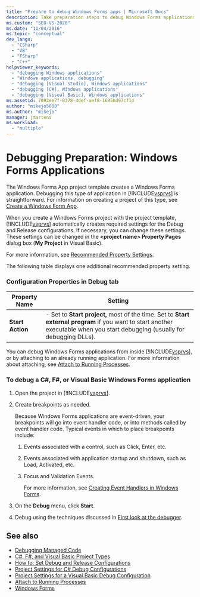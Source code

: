 ```yaml
---
title: "Prepare to debug Windows Forms apps | Microsoft Docs"
description: Take preparation steps to debug Windows Forms applications, which are created by the Windows Forms project template in Visual Studio.
ms.custom: "SEO-VS-2020"
ms.date: "11/04/2016"
ms.topic: "conceptual"
dev_langs:
  - "CSharp"
  - "VB"
  - "FSharp"
  - "C++"
helpviewer_keywords:
  - "debugging Windows applications"
  - "Windows applications, debugging"
  - "debugging [Visual Studio], Windows applications"
  - "debugging [C#], Windows applications"
  - "debugging [Visual Basic], Windows applications"
ms.assetid: 7092ee7f-8378-4def-aef8-1695bd97cf14
author: "mikejo5000"
ms.author: "mikejo"
manager: jmartens
ms.workload:
  - "multiple"
---
```

# Debugging Preparation: Windows Forms Applications

The Windows Forms App project template creates a Windows Forms application. Debugging this type of application in [!INCLUDE[vsprvs](../code-quality/includes/vsprvs_md.md)] is straightforward. For information on creating a project of this type, see [Create a Windows Form App](../ide/create-csharp-winform-visual-studio.md).

 When you create a Windows Forms project with the project template, [!INCLUDE[vsprvs](../code-quality/includes/vsprvs_md.md)] automatically creates required settings for the Debug and Release configurations. If necessary, you can change these settings. These settings can be changed in the **\<project name> Property Pages** dialog box (**My Project** in Visual Basic).

 For more information, see [Recommended Property Settings](../debugger/managed-debugging-recommended-property-settings.md).

 The following table displays one additional recommended property setting.

### Configuration Properties in Debug tab

|**Property Name**|**Setting**|
|-----------------------|-----------------|
|**Start Action**|-   Set to **Start project,** most of the time. Set to **Start external program** if you want to start another executable when you start debugging (usually for debugging DLLs).|

 You can debug Windows Forms applications from inside [!INCLUDE[vsprvs](../code-quality/includes/vsprvs_md.md)], or by attaching to an already running application. For more information about attaching, see [Attach to Running Processes](../debugger/attach-to-running-processes-with-the-visual-studio-debugger.md).

### To debug a C#, F#, or Visual Basic Windows Forms application

1. Open the project in [!INCLUDE[vsprvs](../code-quality/includes/vsprvs_md.md)].

2. Create breakpoints as needed.

    Because Windows Forms applications are event-driven, your breakpoints will go into event handler code, or into methods called by event handler code. Typical events in which to place breakpoints include:

   1. Events associated with a control, such as Click, Enter, etc.

   2. Events associated with application startup and shutdown, such as Load, Activated, etc.

   3. Focus and Validation Events.

      For more information, see [Creating Event Handlers in Windows Forms](/dotnet/framework/winforms/creating-event-handlers-in-windows-forms).

3. On the **Debug** menu, click **Start**.

4. Debug using the techniques discussed in [First look at the debugger](../debugger/debugger-feature-tour.md).

## See also
- [Debugging Managed Code](../debugger/debugging-managed-code.md)
- [C#, F#, and Visual Basic Project Types](../debugger/debugging-preparation-csharp-f-hash-and-visual-basic-project-types.md)
- [How to: Set Debug and Release Configurations](../debugger/how-to-set-debug-and-release-configurations.md)
- [Project Settings for  C# Debug Configurations](../debugger/project-settings-for-csharp-debug-configurations.md)
- [Project Settings for a Visual Basic Debug Configuration](../debugger/project-settings-for-a-visual-basic-debug-configuration.md)
- [Attach to Running Processes](../debugger/attach-to-running-processes-with-the-visual-studio-debugger.md)
- [Windows Forms](/dotnet/framework/winforms/index)